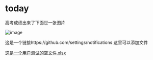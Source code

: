 # today
高考成绩出来了下面世一张图片

![image](https://github.com/user-attachments/assets/e974f6cf-bb7d-4e8e-9cd2-89ae2c46da3a)

这是一个链接https://github.com/settings/notifications
这里可以添加文件

[这是一个用户测试的空文件.xlsx](https://github.com/user-attachments/files/20900825/default.xlsx)
